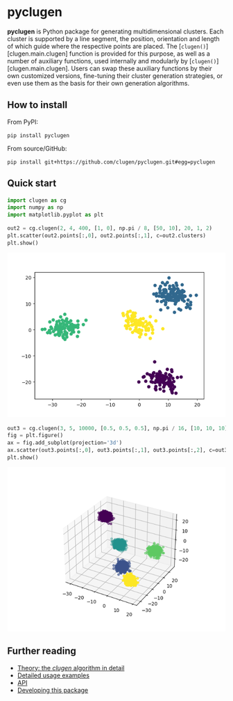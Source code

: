 # pyclugen

**pyclugen** is Python package for generating multidimensional clusters. Each
cluster is supported by a line segment, the position, orientation and length of
which guide where the respective points are placed. The
[`clugen()`][clugen.main.clugen] function is provided for this purpose, as well
as a number of auxiliary functions, used internally and modularly by
[`clugen()`][clugen.main.clugen]. Users can swap these auxiliary functions by
their own customized versions, fine-tuning their cluster generation strategies,
or even use them as the basis for their own generation algorithms.

## How to install

From PyPI:

```text
pip install pyclugen
```

From source/GitHub:

```text
pip install git+https://github.com/clugen/pyclugen.git#egg=pyclugen
```

## Quick start

```python
import clugen as cg
import numpy as np
import matplotlib.pyplot as plt
```

```python
out2 = cg.clugen(2, 4, 400, [1, 0], np.pi / 8, [50, 10], 20, 1, 2)
plt.scatter(out2.points[:,0], out2.points[:,1], c=out2.clusters)
plt.show()
```

![2D example.](https://github.com/clugen/.github/blob/main/images/example2d_python.png?raw=true)

```python
out3 = cg.clugen(3, 5, 10000, [0.5, 0.5, 0.5], np.pi / 16, [10, 10, 10], 10, 1, 2)
fig = plt.figure()
ax = fig.add_subplot(projection='3d')
ax.scatter(out3.points[:,0], out3.points[:,1], out3.points[:,2], c=out3.clusters)
plt.show()
```

![3D example.](https://github.com/clugen/.github/blob/main/images/example3d_python.png?raw=true)

## Further reading

* [Theory: the _clugen_ algorithm in detail](theory)
* [Detailed usage examples](examples)
* [API](api)
* [Developing this package](dev)
